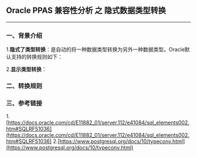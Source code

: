 ## Oracle PPAS 兼容性分析 之 隐式数据类型转换
---

### 一、背景介绍
1.**隐式了类型转换**：是自动的将一种数据类型转换为另外一种数据类型。Oracle默认支持的转换规则如下：






2.**显示类型转换**：






### 二、转换规则



### 三、参考链接
1.[https://docs.oracle.com/cd/E11882_01/server.112/e41084/sql_elements002.htm#SQLRF51036](https://docs.oracle.com/cd/E11882_01/server.112/e41084/sql_elements002.htm#SQLRF51036)
2.[https://www.postgresql.org/docs/10/typeconv.html](https://www.postgresql.org/docs/10/typeconv.html)
